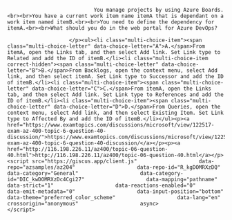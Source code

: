 <p class="card-text">
							
								You manage projects by using Azure Boards.<br><br>You have a current work item name itemA that is dependant on a work item named itemB.<br><br>You need to define the dependency for itemA.<br><br>What should you do in the web portal for Azure DevOps?
							
						</p><ul><li class="multi-choice-item"><span class="multi-choice-letter" data-choice-letter="A">A.</span>From itemA, open the Links tab, and then select Add link. Set Link type to Related and add the ID of itemB.</li><li class="multi-choice-item correct-hidden"><span class="multi-choice-letter" data-choice-letter="B">B.</span>From Backlogs, open the context menu, select Add link, and then select itemA. Set Link type to Successor and add the ID of itemB.</li><li class="multi-choice-item"><span class="multi-choice-letter" data-choice-letter="C">C.</span>From itemA, open the Links tab, and then select Add link. Set Link type to References and add the ID of itemB.</li><li class="multi-choice-item"><span class="multi-choice-letter" data-choice-letter="D">D.</span>From Queries, open the context menu, select Add link, and then select Existing Item. Set Link type to Affected By and add the ID of itemB.</li></ul><p><a href="https://www.examtopics.com/discussions/microsoft/view/122517-exam-az-400-topic-6-question-40-discussion/">https://www.examtopics.com/discussions/microsoft/view/122517-exam-az-400-topic-6-question-40-discussion/</a></p><p><a href="http://116.198.226.11/az400/topic-06-question-40.html">http://116.198.226.11/az400/topic-06-question-40.html</a></p><script src="https://giscus.app/client.js"                    data-repo="azsamples/az204"                    data-repo-id="R_kgDOMRXzDQ"                    data-category="General"                    data-category-id="DIC_kwDOMRXzDc4Cgi27"                    data-mapping="pathname"                    data-strict="1"                    data-reactions-enabled="0"                    data-emit-metadata="0"                    data-input-position="bottom"                    data-theme="preferred_color_scheme"                    data-lang="en"                    crossorigin="anonymous"                    async>                    </script>